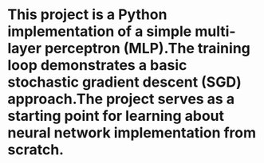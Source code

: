 # This project is a Python implementation of a simple multi-layer perceptron (MLP).The training loop demonstrates a basic stochastic gradient descent (SGD) approach.The project serves as a starting point for learning about neural network implementation from scratch.
